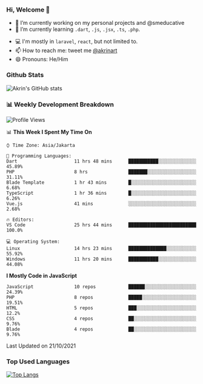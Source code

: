 ### Hi, Welcome 👋

<!--
**akrindev/akrindev** is a ✨ _special_ ✨ repository because its `README.md` (this file) appears on your GitHub profile.

Here are some ideas to get you started:
-->


- 🔭 I’m currently working on my personal projects and @smeducative
- 🌱 I’m currently learning `.dart`, `.js`, `.jsx`, `.ts`, `.php`.
<!-- - 👯 I’m looking to collaborate on -->
<!-- - 🤔 I’m looking for help with ... -->
- 💻 I'm mostly in `laravel`, `react`, but not limited to.
- 📫 How to reach me: tweet me [@akrinart](https://twitter.com/Akrinart)
- 😄 Pronouns: He/Him


### Github Stats
![Akrin's GitHub stats](https://github-readme-stats.vercel.app/api?username=akrindev&show_icons=true&theme=react&count_private=true)

### 📊 Weekly Development Breakdown

<!--START_SECTION:waka-->
![Profile Views](http://img.shields.io/badge/Profile%20Views-48-blue)

📊 **This Week I Spent My Time On** 

```text
⌚︎ Time Zone: Asia/Jakarta

💬 Programming Languages: 
Dart                     11 hrs 48 mins      ███████████░░░░░░░░░░░░░░   45.89% 
PHP                      8 hrs               ███████░░░░░░░░░░░░░░░░░░   31.11% 
Blade Template           1 hr 43 mins        █░░░░░░░░░░░░░░░░░░░░░░░░   6.68% 
TypeScript               1 hr 36 mins        █░░░░░░░░░░░░░░░░░░░░░░░░   6.26% 
Vue.js                   41 mins             ░░░░░░░░░░░░░░░░░░░░░░░░░   2.68%

🔥 Editors: 
VS Code                  25 hrs 44 mins      █████████████████████████   100.0%

💻 Operating System: 
Linux                    14 hrs 23 mins      ██████████████░░░░░░░░░░░   55.92% 
Windows                  11 hrs 20 mins      ███████████░░░░░░░░░░░░░░   44.08%

```

**I Mostly Code in JavaScript** 

```text
JavaScript               10 repos            ██████░░░░░░░░░░░░░░░░░░░   24.39% 
PHP                      8 repos             █████░░░░░░░░░░░░░░░░░░░░   19.51% 
HTML                     5 repos             ███░░░░░░░░░░░░░░░░░░░░░░   12.2% 
CSS                      4 repos             ██░░░░░░░░░░░░░░░░░░░░░░░   9.76% 
Blade                    4 repos             ██░░░░░░░░░░░░░░░░░░░░░░░   9.76%

```



 Last Updated on 21/10/2021
<!--END_SECTION:waka-->

### Top Used Languages
[![Top Langs](https://github-readme-stats.vercel.app/api/top-langs/?username=akrindev&hide=blade,html&langs_count=4)](https://github.com/akrindev)
